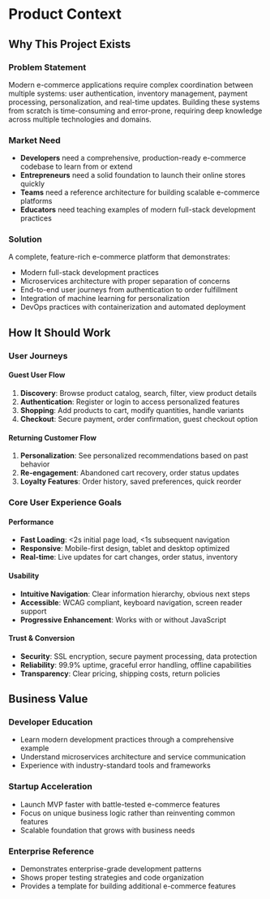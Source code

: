 # Product Context

## Why This Project Exists

### Problem Statement
Modern e-commerce applications require complex coordination between multiple systems: user authentication, inventory management, payment processing, personalization, and real-time updates. Building these systems from scratch is time-consuming and error-prone, requiring deep knowledge across multiple technologies and domains.

### Market Need
- **Developers** need a comprehensive, production-ready e-commerce codebase to learn from or extend
- **Entrepreneurs** need a solid foundation to launch their online stores quickly
- **Teams** need a reference architecture for building scalable e-commerce platforms
- **Educators** need teaching examples of modern full-stack development practices

### Solution
A complete, feature-rich e-commerce platform that demonstrates:
- Modern full-stack development practices
- Microservices architecture with proper separation of concerns
- End-to-end user journeys from authentication to order fulfillment
- Integration of machine learning for personalization
- DevOps practices with containerization and automated deployment

## How It Should Work

### User Journeys

#### Guest User Flow
1. **Discovery**: Browse product catalog, search, filter, view product details
2. **Authentication**: Register or login to access personalized features
3. **Shopping**: Add products to cart, modify quantities, handle variants
4. **Checkout**: Secure payment, order confirmation, guest checkout option

#### Returning Customer Flow
1. **Personalization**: See personalized recommendations based on past behavior
2. **Re-engagement**: Abandoned cart recovery, order status updates
3. **Loyalty Features**: Order history, saved preferences, quick reorder

### Core User Experience Goals

#### Performance
- **Fast Loading**: <2s initial page load, <1s subsequent navigation
- **Responsive**: Mobile-first design, tablet and desktop optimized
- **Real-time**: Live updates for cart changes, order status, inventory

#### Usability
- **Intuitive Navigation**: Clear information hierarchy, obvious next steps
- **Accessible**: WCAG compliant, keyboard navigation, screen reader support
- **Progressive Enhancement**: Works with or without JavaScript

#### Trust & Conversion
- **Security**: SSL encryption, secure payment processing, data protection
- **Reliability**: 99.9% uptime, graceful error handling, offline capabilities
- **Transparency**: Clear pricing, shipping costs, return policies

## Business Value

### Developer Education
- Learn modern development practices through a comprehensive example
- Understand microservices architecture and service communication
- Experience with industry-standard tools and frameworks

### Startup Acceleration
- Launch MVP faster with battle-tested e-commerce features
- Focus on unique business logic rather than reinventing common features
- Scalable foundation that grows with business needs

### Enterprise Reference
- Demonstrates enterprise-grade development patterns
- Shows proper testing strategies and code organization
- Provides a template for building additional e-commerce features
